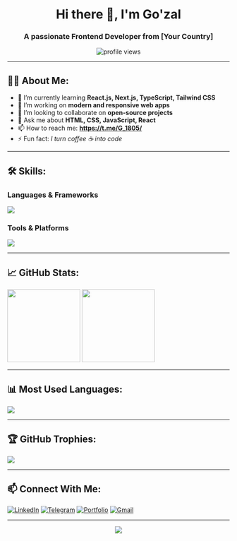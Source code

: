 <h1 align="center">Hi there 👋, I'm Go'zal</h1>
<h3 align="center">A passionate Frontend Developer from [Your Country]</h3>

<p align="center">
  <img src="https://komarev.com/ghpvc/?username=gozal1&label=Profile%20views&color=0e75b6&style=flat" alt="profile views" />
</p>

---

## 🧑‍💻 About Me:
- 🌱 I’m currently learning **React.js, Next.js, TypeScript, Tailwind CSS**
- 🔭 I’m working on **modern and responsive web apps**
- 👯 I’m looking to collaborate on **open-source projects**
- 💬 Ask me about **HTML, CSS, JavaScript, React**
- 📫 How to reach me: **https://t.me/G_1805/**
- ⚡ Fun fact: *I turn coffee ☕ into code*

---

## 🛠 Skills:
### **Languages & Frameworks**
<p>
  <img src="https://skillicons.dev/icons?i=html,css,js,ts,react,next,tailwind,bootstrap" />
</p>

### **Tools & Platforms**
<p>
  <img src="https://skillicons.dev/icons?i=git,github,vscode,figma,photoshop" />
</p>

---


## 📈 GitHub Stats:
<p>
  <img src="https://github-readme-stats.vercel.app/api?username=gozal1&show_icons=true&theme=tokyonight" height="165" />
  <img src="https://github-readme-streak-stats.herokuapp.com/?user=gozal1&theme=tokyonight" height="165" />
</p>

---

## 📊 Most Used Languages:
<img src="https://github-readme-stats.vercel.app/api/top-langs/?username=gozal1&layout=compact&theme=tokyonight" />

---

## 🏆 GitHub Trophies:
<p>
  <img src="https://github-profile-trophy.vercel.app/?username=gozal1&theme=darkhub&no-frame=true&margin-w=5&margin-h=5" />
</p>

---

## 📫 Connect With Me:
[![LinkedIn](https://img.shields.io/badge/-LinkedIn-0077B5?logo=linkedin&logoColor=white)](https://linkedin.com/in/USERNAME)
[![Telegram](https://img.shields.io/badge/-Telegram-2CA5E0?logo=telegram&logoColor=white)](https://t.me/USERNAME)
[![Portfolio](https://img.shields.io/badge/-Portfolio-black?logo=react&logoColor=white)](https://portfolio-link.com)
[![Gmail](https://img.shields.io/badge/-Gmail-D14836?logo=gmail&logoColor=white)](mailto:email@example.com)

---

<p align="center">
  <img src="https://readme-typing-svg.herokuapp.com?size=24&color=F75C7E&center=true&vCenter=true&width=600&lines=Frontend+Developer;React+%7C+Next.js+%7C+TailwindCSS;Building+modern+web+applications;Always+learning+new+things" />
</p>

